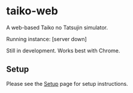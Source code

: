 # taiko-web
A web-based Taiko no Tatsujin simulator.

Running instance: [server down]

Still in development. Works best with Chrome.

## Setup
Please see the [Setup](https://github.com/Reisumi/raiko-web/wiki/Setup) page for setup instructions.
